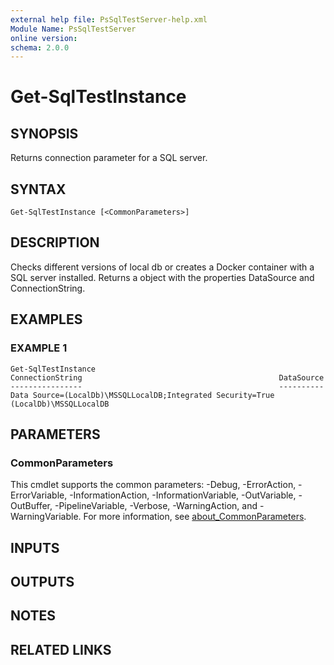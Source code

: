 ```yaml
---
external help file: PsSqlTestServer-help.xml
Module Name: PsSqlTestServer
online version:
schema: 2.0.0
---
```


# Get-SqlTestInstance

## SYNOPSIS
Returns connection parameter for a SQL server.

## SYNTAX

```
Get-SqlTestInstance [<CommonParameters>]
```

## DESCRIPTION
Checks different versions of local db or creates a Docker container with a SQL server installed.
Returns a object with the properties DataSource and ConnectionString.

## EXAMPLES

### EXAMPLE 1
```
Get-SqlTestInstance
ConnectionString                                            DataSource
----------------                                            ----------
Data Source=(LocalDb)\MSSQLLocalDB;Integrated Security=True (LocalDb)\MSSQLLocalDB
```

## PARAMETERS

### CommonParameters
This cmdlet supports the common parameters: -Debug, -ErrorAction, -ErrorVariable, -InformationAction, -InformationVariable, -OutVariable, -OutBuffer, -PipelineVariable, -Verbose, -WarningAction, and -WarningVariable. For more information, see [about_CommonParameters](http://go.microsoft.com/fwlink/?LinkID=113216).

## INPUTS

## OUTPUTS

## NOTES

## RELATED LINKS
